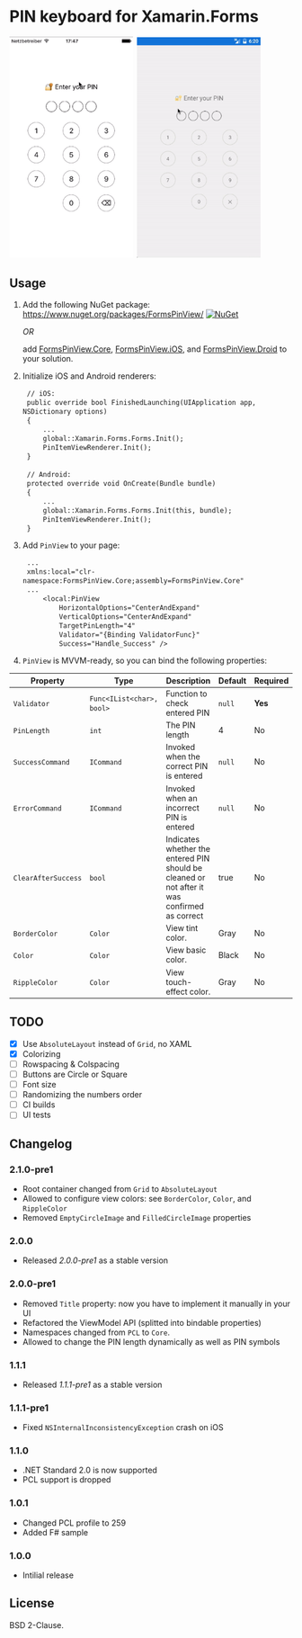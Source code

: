 # PIN keyboard for Xamarin.Forms

<pre><code><img src="ios.mov.gif" height="auto" width="220px"> <img src="android.mov.gif" height="auto" width="220px"></code></pre>

## Usage

1. Add the following NuGet package: https://www.nuget.org/packages/FormsPinView/ [![NuGet](https://img.shields.io/nuget/v/FormsPinView.svg?label=NuGet)](https://www.nuget.org/packages/FormsPinView/) 
    
    _OR_
    
    add [FormsPinView.Core](FormsPinView/FormsPinView.Core), [FormsPinView.iOS](FormsPinView/FormsPinView.iOS), and [FormsPinView.Droid](FormsPinView/FormsPinView.Droid) to your solution.
1. Initialize iOS and Android renderers:

        // iOS:
        public override bool FinishedLaunching(UIApplication app, NSDictionary options)
        {
            ...
            global::Xamarin.Forms.Forms.Init();
            PinItemViewRenderer.Init();
        }
        
        // Android:
        protected override void OnCreate(Bundle bundle)
        {
            ...
            global::Xamarin.Forms.Forms.Init(this, bundle);
            PinItemViewRenderer.Init();
        }

1. Add `PinView` to your page:
        
        ...
        xmlns:local="clr-namespace:FormsPinView.Core;assembly=FormsPinView.Core"
        ...
            <local:PinView
                HorizontalOptions="CenterAndExpand"
                VerticalOptions="CenterAndExpand"
                TargetPinLength="4"
                Validator="{Binding ValidatorFunc}"
                Success="Handle_Success" />
        
1. `PinView` is MVVM-ready, so you can bind the following properties:

| Property | Type | Description | Default | Required |
|---------------------|---------------------------|----------------------------------------------------------------------------------------------|---------|----------|
| `Validator` | `Func<IList<char>, bool>` | Function to check entered PIN | `null` | **Yes** |
| `PinLength` | `int` | The PIN length | 4 | No |
| `SuccessCommand` | `ICommand` | Invoked when the correct PIN is entered | `null` | No |
| `ErrorCommand` | `ICommand` | Invoked when an incorrect PIN is entered | `null` | No |
| `ClearAfterSuccess` | `bool` | Indicates whether the entered PIN should be cleaned or not after it was confirmed as correct | true | No |
| `BorderColor` | `Color` | View tint color. | Gray | No |
| `Color` | `Color` | View basic color. | Black | No |
| `RippleColor` | `Color` | View touch-effect color. | Gray | No |

## TODO

- [x] Use `AbsoluteLayout` instead of `Grid`, no XAML
- [x] Colorizing
- [ ] Rowspacing & Colspacing
- [ ] Buttons are Circle or Square
- [ ] Font size
- [ ] Randomizing the numbers order
- [ ] CI builds
- [ ] UI tests

## Changelog

### 2.1.0-pre1

- Root container changed from `Grid` to `AbsoluteLayout`
- Allowed to configure view colors: see `BorderColor`, `Color`, and `RippleColor`
- Removed `EmptyCircleImage` and `FilledCircleImage` properties

### 2.0.0

- Released *2.0.0-pre1* as a stable version

### 2.0.0-pre1

- Removed `Title` property: now you have to implement it manually in your UI
- Refactored the ViewModel API (splitted into bindable properties)
- Namespaces changed from `PCL` to `Core`.
- Allowed to change the PIN length dynamically as well as PIN symbols

### 1.1.1

- Released *1.1.1-pre1* as a stable version

### 1.1.1-pre1

- Fixed `NSInternalInconsistencyException` crash on iOS

### 1.1.0

- .NET Standard 2.0 is now supported
- PCL support is dropped

### 1.0.1

- Changed PCL profile to 259
- Added F# sample

### 1.0.0

- Intilial release 

## License

BSD 2-Clause.
